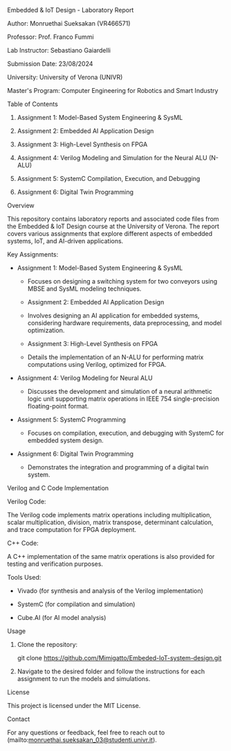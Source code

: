 Embedded & IoT Design - Laboratory Report 

Author: Monruethai Sueksakan (VR466571) 

Professor: Prof. Franco Fummi 

Lab Instructor: Sebastiano Gaiardelli 

Submission Date: 23/08/2024 

University: University of Verona (UNIVR) 

Master's Program: Computer Engineering for Robotics and Smart Industry 

  

 Table of Contents 

1. Assignment 1: Model-Based System Engineering & SysML   

2. Assignment 2: Embedded AI Application Design   

3. Assignment 3: High-Level Synthesis on FPGA   

4. Assignment 4: Verilog Modeling and Simulation for the Neural ALU (N-ALU)   

5. Assignment 5: SystemC Compilation, Execution, and Debugging   

6. Assignment 6: Digital Twin Programming   

  

 Overview 

  

This repository contains laboratory reports and associated code files from the Embedded & IoT Design course at the University of Verona. The report covers various assignments that explore different aspects of embedded systems, IoT, and AI-driven applications. 

  

 Key Assignments: 

  

- Assignment 1: Model-Based System Engineering & SysML   

  - Focuses on designing a switching system for two conveyors using MBSE and SysML modeling techniques. 

  - Assignment 2: Embedded AI Application Design   

  - Involves designing an AI application for embedded systems, considering hardware requirements, data preprocessing, and model optimization. 

  - Assignment 3: High-Level Synthesis on FPGA   

  - Details the implementation of an N-ALU for performing matrix computations using Verilog, optimized for FPGA. 

- Assignment 4: Verilog Modeling for Neural ALU   

  - Discusses the development and simulation of a neural arithmetic logic unit supporting matrix operations in IEEE 754 single-precision floating-point format. 

- Assignment 5: SystemC Programming   

  - Focuses on compilation, execution, and debugging with SystemC for embedded system design. 

- Assignment 6: Digital Twin Programming   

  - Demonstrates the integration and programming of a digital twin system. 

 Verilog and C Code Implementation 

 Verilog Code: 

The Verilog code implements matrix operations including multiplication, scalar multiplication, division, matrix transpose, determinant calculation, and trace computation for FPGA deployment. 

 C++ Code: 

A C++ implementation of the same matrix operations is also provided for testing and verification purposes. 

 Tools Used: 

- Vivado (for synthesis and analysis of the Verilog implementation) 

- SystemC (for compilation and simulation) 

- Cube.AI (for AI model analysis) 

 Usage 

1. Clone the repository:   

   git clone  https://github.com/Mimigatto/Embeded-IoT-system-design.git

2. Navigate to the desired folder and follow the instructions for each assignment to run the models and simulations. 

 License 

This project is licensed under the MIT License. 

 Contact 

For any questions or feedback, feel free to reach out to (mailto:monruethai.sueksakan_03@studenti.univr.it). 

  

